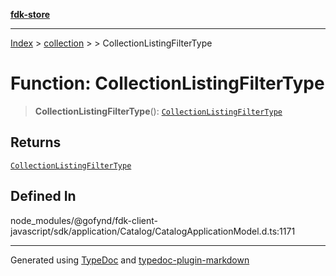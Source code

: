 [**fdk-store**](../../../README.md)
***

[Index](../../../API.md) > [collection](../../README.md) > [<internal>](../README.md) > CollectionListingFilterType

# Function: CollectionListingFilterType

> **CollectionListingFilterType**(): [`CollectionListingFilterType`](../type-aliases/type-alias.CollectionListingFilterType.md)

## Returns

[`CollectionListingFilterType`](../type-aliases/type-alias.CollectionListingFilterType.md)

## Defined In

node\_modules/@gofynd/fdk-client-javascript/sdk/application/Catalog/CatalogApplicationModel.d.ts:1171

***
Generated using [TypeDoc](https://typedoc.org/) and [typedoc-plugin-markdown](https://www.npmjs.com/package/typedoc-plugin-markdown)
